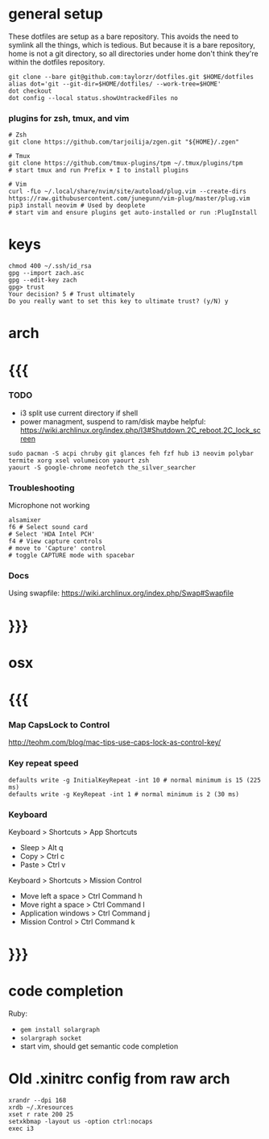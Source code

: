 # general setup

These dotfiles are setup as a bare repository. This avoids the need to symlink all the things, which
is tedious. But because it is a bare repository, home is not a git directory, so all directories
under home don't think they're within the dotfiles repository.
```
git clone --bare git@github.com:taylorzr/dotfiles.git $HOME/dotfiles
alias dot='git --git-dir=$HOME/dotfiles/ --work-tree=$HOME'
dot checkout
dot config --local status.showUntrackedFiles no
```

### plugins for zsh, tmux, and vim
```
# Zsh
git clone https://github.com/tarjoilija/zgen.git "${HOME}/.zgen"

# Tmux
git clone https://github.com/tmux-plugins/tpm ~/.tmux/plugins/tpm
# start tmux and run Prefix + I to install plugins

# Vim
curl -fLo ~/.local/share/nvim/site/autoload/plug.vim --create-dirs https://raw.githubusercontent.com/junegunn/vim-plug/master/plug.vim
pip3 install neovim # Used by deoplete
# start vim and ensure plugins get auto-installed or run :PlugInstall
```

# keys
```
chmod 400 ~/.ssh/id_rsa
gpg --import zach.asc
gpg --edit-key zach
gpg> trust
Your decision? 5 # Trust ultimately
Do you really want to set this key to ultimate trust? (y/N) y
```

# arch
# {{{
### TODO
- i3 split use current directory if shell
- power managment, suspend to ram/disk
    maybe helpful: https://wiki.archlinux.org/index.php/I3#Shutdown.2C_reboot.2C_lock_screen

```
sudo pacman -S acpi chruby git glances feh fzf hub i3 neovim polybar termite xorg xsel volumeicon yaourt zsh
yaourt -S google-chrome neofetch the_silver_searcher
```

### Troubleshooting
Microphone not working
```
alsamixer
f6 # Select sound card
# Select 'HDA Intel PCH'
f4 # View capture controls
# move to 'Capture' control
# toggle CAPTURE mode with spacebar
```

### Docs
Using swapfile: https://wiki.archlinux.org/index.php/Swap#Swapfile

# }}}

# osx
# {{{

### Map CapsLock to Control
http://teohm.com/blog/mac-tips-use-caps-lock-as-control-key/

### Key repeat speed
```
defaults write -g InitialKeyRepeat -int 10 # normal minimum is 15 (225
ms)
defaults write -g KeyRepeat -int 1 # normal minimum is 2 (30 ms)
```

### Keyboard
Keyboard > Shortcuts > App Shortcuts
- Sleep > Alt q
- Copy > Ctrl c
- Paste > Ctrl v

Keyboard > Shortcuts > Mission Control
- Move left a space > Ctrl Command h
- Move right a space > Ctrl Command l
- Application windows > Ctrl Command j
- Mission Control > Ctrl Command k
# }}}

# code completion
Ruby:
* `gem install solargraph`
* `solargraph socket`
* start vim, should get semantic code completion

# Old .xinitrc config from raw arch
```
xrandr --dpi 168
xrdb ~/.Xresources
xset r rate 200 25
setxkbmap -layout us -option ctrl:nocaps
exec i3
```
